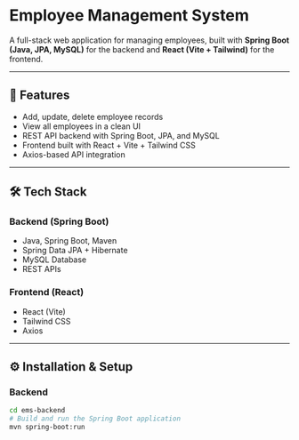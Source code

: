 # Employee Management System

A full-stack web application for managing employees, built with **Spring Boot (Java, JPA, MySQL)** for the backend and **React (Vite + Tailwind)** for the frontend.

---

## 🚀 Features
- Add, update, delete employee records
- View all employees in a clean UI
- REST API backend with Spring Boot, JPA, and MySQL
- Frontend built with React + Vite + Tailwind CSS
- Axios-based API integration

---

## 🛠️ Tech Stack
### Backend (Spring Boot)
- Java, Spring Boot, Maven
- Spring Data JPA + Hibernate
- MySQL Database
- REST APIs

### Frontend (React)
- React (Vite)
- Tailwind CSS
- Axios

---

## ⚙️ Installation & Setup

### Backend
```bash
cd ems-backend
# Build and run the Spring Boot application
mvn spring-boot:run

